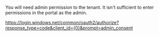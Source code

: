 You will need admin permission to the tenant.  It isn't sufficient to enter permissions in the portal as the admin.

https://login.windows.net/common/oauth2/authorize?response_type=code&client_id={0}&prompt=admin_consent